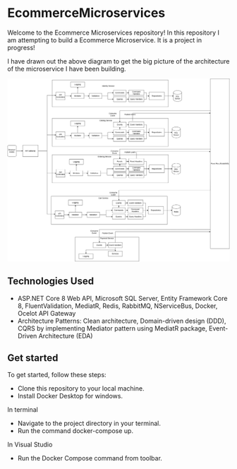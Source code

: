 # EcommerceMicroservices
Welcome to the Ecommerce Microservices repository! In this repository I am attempting to build a Ecommerce Microservice. It is a project in progress!

I have drawn out the above diagram to get the big picture of the architecture of the microservice I have been building.

![Ecommerce Microservice](https://raw.githubusercontent.com/sayyedulawwab/EcommerceMicroservices/refs/heads/main/EcommerceMicroservice.png)

## Technologies Used
- ASP.NET Core 8 Web API, Microsoft SQL Server, Entity Framework Core 8, FluentValidation, MediatR, Redis, RabbitMQ, NServiceBus, Docker, Ocelot API Gateway
- Architecture Patterns: Clean architecture, Domain-driven design (DDD), CQRS by implementing Mediator pattern using MediatR package, Event-Driven Architecture (EDA)

## Get started
To get started, follow these steps:
- Clone this repository to your local machine.
- Install Docker Desktop for windows.

In terminal
- Navigate to the project directory in your terminal.
- Run the command docker-compose up.

In Visual Studio
- Run the Docker Compose command from toolbar.